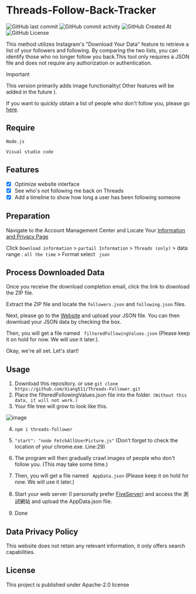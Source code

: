 # Threads-Follow-Back-Tracker
![GitHub last commit](https://img.shields.io/github/last-commit/Xiang511/Threads-Follower?display_timestamp=committer&style=flat-square) ![GitHub commit activity](https://img.shields.io/github/commit-activity/y/Xiang511/Threads-Follower?style=flat-square) ![GitHub Created At](https://img.shields.io/github/created-at/Xiang511/Threads-Follower?style=flat-square) ![GitHub License](https://img.shields.io/github/license/Xiang511/Threads-Follower?style=flat-square) <img src="https://hits.dwyl.com/Xiang511/Instagram-Follow-Back-Tracker.svg?style=flat-square" alt="">

This method utilizes Instagram's "Download Your Data" feature to retrieve a list of your followers and following. By comparing the two lists, you can identify those who no longer follow you back.This tool only requires a JSON file and does not require any authorization or authentication. 

> [!IMPORTANT]
> This version primarily adds image functionality( Other features will be added in the future ).
>
> If you want to quickly obtain a list of people who don't follow you, please go [here](https://xiang511.com/Instagram-Follow-Back-Tracker/threads.html).

## Require
 ```Node.js```
 
 ```Visual studio code```

## Features

- [x] Optimize website interface
- [x] See who's not following me back on Threads
- [x] Add a timeline to show how long a user has been following someone

## Preparation

Navigate to the Account Management Center and Locate Your [Information and Privacy Page](https://accountscenter.instagram.com/info_and_permissions/)

Click ``` Download information ```  > ``` partail Information ``` > ``` Threads (only) ``` > data range : ``` all the time ``` > Format select ``` json``` 

## Process Downloaded Data

Once you receive the download completion email, click the link to download the ZIP file.

Extract the ZIP file and locate the ```followers.json``` and ```following.json``` files.

Next, please go to  the [Website](https://xiang511.com/Instagram-Follow-Back-Tracker/threads.html)  and upload your JSON file. You can then download your JSON data by checking the box.

Then, you will get a file named ``` filteredFollowingValues.json``` (Please keep it on hold for now. We will use it later.).

Okay, we're all set. Let's start!


## Usage

1. Download this repository.  or use ``` git clone https://github.com/Xiang511/Threads-Follower.git ``` 
2. Place the filteredFollowingValues.json file into the folder. ``` (Without this data, it will not work.) ```
3. Your file tree will grow to look like this.
   
![image](https://github.com/user-attachments/assets/3e349d82-453b-49b1-b1d9-77fd80cf0f08)


4. ``` npm i threads-follower ```
   
5. ``` "start": "node FetchAllUserPicture.js" ``` (Don't forget to check the location of your chrome.exe. Line:29)
   
6. The program will then gradually crawl images of people who don't follow you. (This may take some time.)
   
7. Then, you will get a file named ``` AppData.json``` (Please keep it on hold for now. We will use it later.)
    
8. Start your web server (I personally prefer [FiveServer](https://marketplace.visualstudio.com/items?itemName=yandeu.five-server)) and access the 測試網站 and upload the AppData.json file.
  
9. Done


## Data Privacy Policy

This website does not retain any relevant information, it only offers search capabilities.


## License

This project is published under Apache-2.0 license

